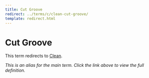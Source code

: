 ```yaml
---
title: Cut Groove
redirect: ../terms/c/clean-cut-groove/
template: redirect.html
---
```


# Cut Groove

This term redirects to [Clean](../terms/c/clean-cut-groove/).

*This is an alias for the main term. Click the link above to view the full definition.*
